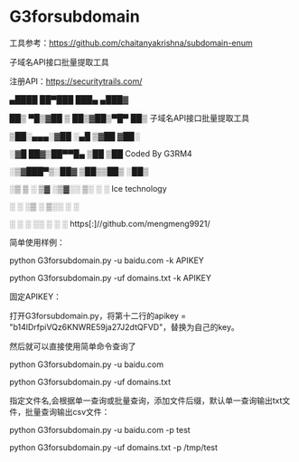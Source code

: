 # G3forsubdomain

工具参考：https://github.com/chaitanyakrishna/subdomain-enum

子域名API接口批量提取工具

注册API：https://securitytrails.com/


  ▄████  ██▀███   ███▄ ▄███▓
  
 ██▒ ▀█▒▓██ ▒ ██▒▓██▒▀█▀ ██▒    子域名API接口批量提取工具
 
▒██░▄▄▄░▓██ ░▄█ ▒▓██    ▓██░    

░▓█  ██▓▒██▀▀█▄  ▒██    ▒██     Coded By G3RM4

░▒▓███▀▒░██▓ ▒██▒▒██▒   ░██▒    

 ░▒   ▒ ░ ▒▓ ░▒▓░░ ▒░   ░  ░    Ice technology
 
  ░   ░   ░▒ ░ ▒░░  ░      ░
  
░ ░   ░   ░░   ░ ░      ░       https[:]//github.com/mengmeng9921/                      


简单使用样例：

python G3forsubdomain.py -u   baidu.com     -k APIKEY

python G3forsubdomain.py -uf  domains.txt   -k APIKEY


固定APIKEY：

打开G3forsubdomain.py，将第十二行的apikey = "b14lDrfpiVQz6KNWRE59ja27J2dtQFVD"，替换为自己的key。

然后就可以直接使用简单命令查询了

python G3forsubdomain.py -u   baidu.com

python G3forsubdomain.py -uf  domains.txt



指定文件名,会根据单一查询或批量查询，添加文件后缀，默认单一查询输出txt文件，批量查询输出csv文件：

python G3forsubdomain.py -u   baidu.com     -p test

python G3forsubdomain.py -uf  domains.txt   -p /tmp/test


